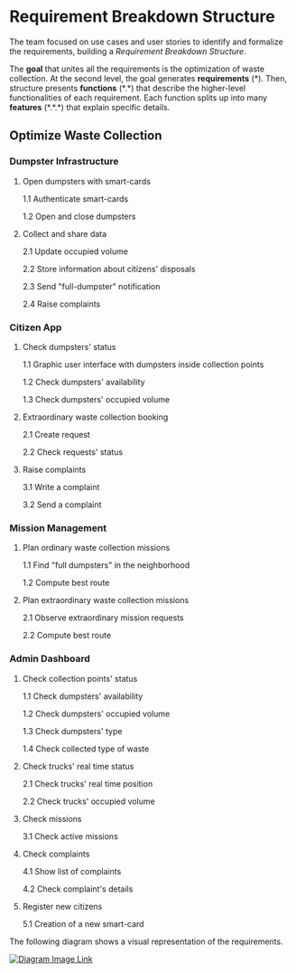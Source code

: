 # Requirement Breakdown Structure

The team focused on use cases and user stories to identify and formalize the requirements, building a _Requirement Breakdown Structure_.

The **goal** that unites all the requirements is the optimization of waste collection. At the second level, the goal generates **requirements** (\*). Then, structure presents **functions** (\*.\*) that describe the higher-level functionalities of each requirement. Each function splits up into many **features** (\*.\*.\*) that explain specific details.

## Optimize Waste Collection

### **Dumpster Infrastructure**

1. Open dumpsters with smart-cards

    1.1 Authenticate smart-cards

    1.2 Open and close dumpsters
    
2. Collect and share data

    2.1 Update occupied volume

    2.2 Store information about citizens' disposals

    2.3 Send "full-dumpster" notification

    2.4 Raise complaints


### **Citizen App**

1. Check dumpsters' status

    1.1 Graphic user interface with dumpsters inside collection points

    1.2 Check dumpsters' availability

    1.3 Check dumpsters' occupied volume
    
2. Extraordinary waste collection booking

    2.1 Create request

    2.2 Check requests' status
    
3. Raise complaints

    3.1 Write a complaint

    3.2 Send a complaint

### **Mission Management**

1. Plan ordinary waste collection missions

    1.1 Find "full dumpsters" in the neighborhood
    
    1.2 Compute best route
    
2. Plan extraordinary waste collection missions

    2.1 Observe extraordinary mission requests

    2.2 Compute best route

### **Admin Dashboard**

1. Check collection points' status

    1.1 Check dumpsters' availability

    1.2 Check dumpsters' occupied volume

    1.3 Check dumpsters' type

    1.4 Check collected type of waste
    
2. Check trucks' real time status

    2.1 Check trucks' real time position

    2.2 Check trucks' occupied volume

3. Check missions

    3.1 Check active missions
    
4. Check complaints

    4.1 Show list of complaints
    
    4.2 Check complaint's details
    
6. Register new citizens

    5.1 Creation of a new smart-card

The following diagram shows a visual representation of the requirements.

[![Diagram Image Link](https://tinyurl.com/22qxw7sv)](https://tinyurl.com/22qxw7sv)<!--![Diagram Image Link](./requirement-breakdown-structure.puml)-->